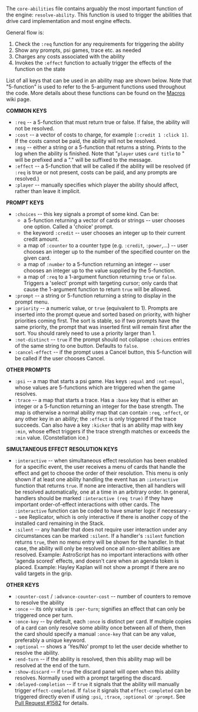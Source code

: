 The `core-abilities` file contains arguably the most important function of the engine: `resolve-ability`. This function is used to trigger the abilities that drive card implementation and most engine effects.

General flow is:

1. Check the `:req` function for any requirements for triggering the ability
2. Show any prompts, psi games, trace etc. as needed
3. Charges any costs associated with the ability
4. Invokes the `:effect` function to actually trigger the effects of the function on the state

List of all keys that can be used in an ability map are shown below.
Note that "5-function" is used to refer to the 5-argument functions used throughout the code. More details about these functions can be found on the [Macros](https://github.com/mtgred/netrunner/wiki/Macros-(effect-vs.-req)) wiki page.

**COMMON KEYS**
- `:req` -- a 5-function that must return true or false. If false, the ability will not be resolved.
- `:cost` -- a vector of costs to charge, for example `[:credit 1 :click 1]`. If the costs cannot be paid, the ability will not be resolved.
- `:msg` -- either a string or a 5-function that returns a string. Prints to the log when the ability is finished. Note that "`player` uses `card title` to " will be prefixed and a "." will be suffixed to the message.
- `:effect` -- a 5-function that will be called if the ability will be resolved (if `:req` is true or not present, costs can be paid, and any prompts are resolved.)
- `:player` -- manually specifies which player the ability should affect, rather than leave it implicit.

**PROMPT KEYS**
- `:choices` -- this key signals a prompt of some kind. Can be:
    * a 5-function returning a vector of cards or strings -- user chooses one option. Called a 'choice' prompt.
    * the keyword `:credit` -- user chooses an integer up to their current credit amount.
    * a map of `:counter` to a counter type (e.g. `:credit`, `:power`,...) -- user chooses an integer up to the number of the specified counter on the given card.
    * a map of `:number` to a 5-function returning an integer -- user chooses an integer up to the value supplied by the 5-function.
    * a map of `:req` to a 1-argument function returning `true` or `false`. Triggers a 'select' prompt with targeting cursor; only cards that cause the 1-argument function to return `true` will be allowed.
- `:prompt` -- a string or 5-function returning a string to display in the prompt menu.
- `:priority` -- a numeric value, or `true` (equivalent to 1). Prompts are inserted into the prompt queue and sorted based on priority, with higher priorities coming first. The sort is stable, so if two prompts have the same priority, the prompt that was inserted first will remain first after the sort. You should rarely need to use a priority larger than 1.
- `:not-distinct` -- `true` if the prompt should not collapse `:choices` entries of the same string to one button. Defaults to `false`.
- `:cancel-effect` -- if the prompt uses a Cancel button, this 5-function will be called if the user chooses Cancel.

**OTHER PROMPTS**
- `:psi` -- a map that starts a psi game. Has keys `:equal` and `:not-equal`, whose values are 5-functions which are triggered when the game resolves.
- `:trace` -- a map that starts a trace. Has a `:base` key that is either an integer or a 5-function returning an integer for the base strength. The map is otherwise a normal ability map that can contain `:req`, `:effect`, or any other key in an ability; the `:effect` is only triggered if the trace succeeds. Can also have a key `:kicker` that is an ability map with key `:min`, whose effect triggers if the trace strength matches or exceeds the `:min` value. (Constellation ice.)

**SIMULTANEOUS EFFECT RESOLUTION KEYS**
- `:interactive` -- when simultaneous effect resolution has been enabled for a specific event, the user receives a menu of cards that handle the effect and get to choose the order of their resolution. This menu is only shown if at least one ability handling the event has an `:interactive` function that returns `true`. If none are interactive, then all handlers will be resolved automatically, one at a time in an arbitrary order. In general, handlers should be marked `:interactive (req true)` if they have important order-of-effect interactions with other cards. The `:interactive` function can be coded to have smarter logic if necessary -- see Replicator, which is only interactive if there is another copy of the installed card remaining in the Stack.
- `:silent` -- any handler that does not require user interaction under any circumstances can be marked `:silent`. If a handler's `:silent` function returns `true`, then no menu entry will be shown for the handler. In that case, the ability will only be resolved once all non-silent abilities are resolved. Example: AstroScript has no important interactions with other 'agenda scored' effects, and doesn't care when an agenda token is placed. Example: Hayley Kaplan will not show a prompt if there are no valid targets in the grip.

**OTHER KEYS**
- `:counter-cost` / `:advance-counter-cost` -- number of counters to remove to resolve the ability
- `:once` -- its only value is `:per-turn`; signifies an effect that can only be triggered once per turn.
- `:once-key` -- by default, each `:once` is distinct per card. If multiple copies of a card can only resolve
               some ability once between all of them, then the card should specify a manual `:once-key` that can
               be any value, preferably a unique keyword.
- `:optional` -- shows a 'Yes/No' prompt to let the user decide whether to resolve the ability.
- `:end-turn` -- if the ability is resolved, then this ability map will be resolved at the end of the turn.
- `:show-discard` -- if `true` the discard panel will open when this ability resolves. Normally used with a prompt targeting the discard.
- `:delayed-completion` -- if `true` it signals that the ability will manually trigger `effect-completed`. If `false` it signals that `effect-completed` can be triggered directly even if using `:psi`, `:trace`, `:optional` or `:prompt`. See [Pull Request #1582](https://github.com/mtgred/netrunner/pull/1582) for details.